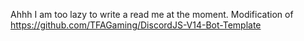 Ahhh I am too lazy to write a read me at the moment.
Modification of https://github.com/TFAGaming/DiscordJS-V14-Bot-Template